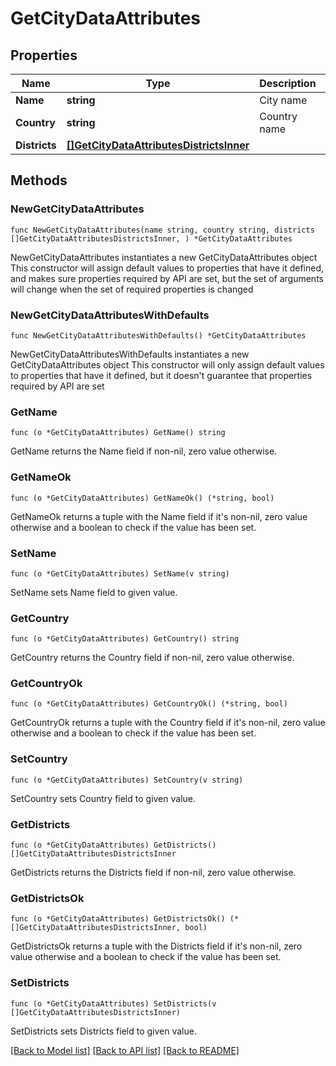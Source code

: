 # GetCityDataAttributes

## Properties

Name | Type | Description | Notes
------------ | ------------- | ------------- | -------------
**Name** | **string** | City name | 
**Country** | **string** | Country name | 
**Districts** | [**[]GetCityDataAttributesDistrictsInner**](GetCityDataAttributesDistrictsInner.md) |  | 

## Methods

### NewGetCityDataAttributes

`func NewGetCityDataAttributes(name string, country string, districts []GetCityDataAttributesDistrictsInner, ) *GetCityDataAttributes`

NewGetCityDataAttributes instantiates a new GetCityDataAttributes object
This constructor will assign default values to properties that have it defined,
and makes sure properties required by API are set, but the set of arguments
will change when the set of required properties is changed

### NewGetCityDataAttributesWithDefaults

`func NewGetCityDataAttributesWithDefaults() *GetCityDataAttributes`

NewGetCityDataAttributesWithDefaults instantiates a new GetCityDataAttributes object
This constructor will only assign default values to properties that have it defined,
but it doesn't guarantee that properties required by API are set

### GetName

`func (o *GetCityDataAttributes) GetName() string`

GetName returns the Name field if non-nil, zero value otherwise.

### GetNameOk

`func (o *GetCityDataAttributes) GetNameOk() (*string, bool)`

GetNameOk returns a tuple with the Name field if it's non-nil, zero value otherwise
and a boolean to check if the value has been set.

### SetName

`func (o *GetCityDataAttributes) SetName(v string)`

SetName sets Name field to given value.


### GetCountry

`func (o *GetCityDataAttributes) GetCountry() string`

GetCountry returns the Country field if non-nil, zero value otherwise.

### GetCountryOk

`func (o *GetCityDataAttributes) GetCountryOk() (*string, bool)`

GetCountryOk returns a tuple with the Country field if it's non-nil, zero value otherwise
and a boolean to check if the value has been set.

### SetCountry

`func (o *GetCityDataAttributes) SetCountry(v string)`

SetCountry sets Country field to given value.


### GetDistricts

`func (o *GetCityDataAttributes) GetDistricts() []GetCityDataAttributesDistrictsInner`

GetDistricts returns the Districts field if non-nil, zero value otherwise.

### GetDistrictsOk

`func (o *GetCityDataAttributes) GetDistrictsOk() (*[]GetCityDataAttributesDistrictsInner, bool)`

GetDistrictsOk returns a tuple with the Districts field if it's non-nil, zero value otherwise
and a boolean to check if the value has been set.

### SetDistricts

`func (o *GetCityDataAttributes) SetDistricts(v []GetCityDataAttributesDistrictsInner)`

SetDistricts sets Districts field to given value.



[[Back to Model list]](../README.md#documentation-for-models) [[Back to API list]](../README.md#documentation-for-api-endpoints) [[Back to README]](../README.md)


